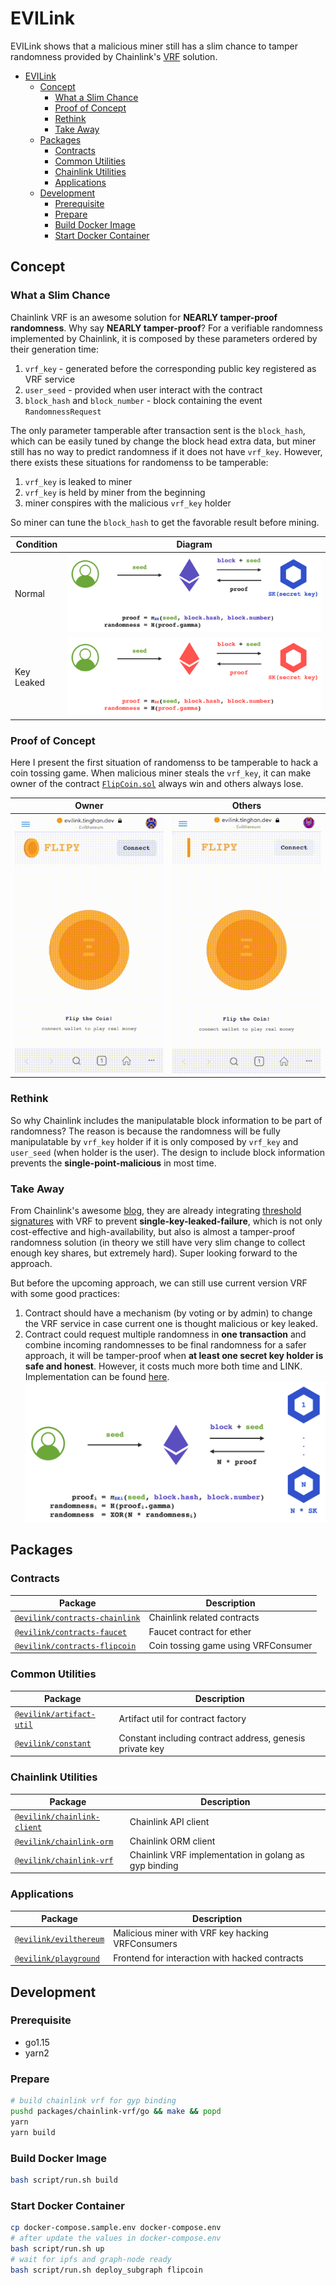 # EVILink

EVILink shows that a malicious miner still has a slim chance to tamper randomness provided by Chainlink's [VRF](https://blog.chain.link/verifiable-random-functions-vrf-random-number-generation-rng-feature) solution.

- [EVILink](#evilink)
  - [Concept](#concept)
    - [What a Slim Chance](#what-a-slim-chance)
    - [Proof of Concept](#proof-of-concept)
    - [Rethink](#rethink)
    - [Take Away](#take-away)
  - [Packages](#packages)
    - [Contracts](#contracts)
    - [Common Utilities](#common-utilities)
    - [Chainlink Utilities](#chainlink-utilities)
    - [Applications](#applications)
  - [Development](#development)
    - [Prerequisite](#prerequisite)
    - [Prepare](#prepare)
    - [Build Docker Image](#build-docker-image)
    - [Start Docker Container](#start-docker-container)

## Concept

### What a Slim Chance

Chainlink VRF is an awesome solution for **NEARLY tamper-proof randomness**. Why say **NEARLY tamper-proof**? For a verifiable randomness implemented by Chainlink, it is composed by these parameters ordered by their generation time:

1. `vrf_key` - generated before the corresponding public key registered as VRF service
2. `user_seed` - provided when user interact with the contract
3. `block_hash` and `block_number` - block containing the event `RandomnessRequest`

The only parameter tamperable after transaction sent is the `block_hash`, which can be easily tuned by change the block head extra data, but miner still has no way to predict randomness if it does not have `vrf_key`. However, there exists these situations for randomenss to be tamperable:

1. `vrf_key` is leaked to miner
2. `vrf_key` is held by miner from the beginning
3. miner conspires with the malicious `vrf_key` holder

So miner can tune the `block_hash` to get the favorable result before mining.

| Condition  | Diagram                                           |
| ---------- | ------------------------------------------------- |
| Normal     | ![VRF Tamper Proof](./asset/vrf-tamper-proof.png) |
| Key Leaked | ![VRF Tamperable](./asset/vrf-tamperable.png)     |

### Proof of Concept

Here I present the first situation of randomenss to be tamperable to hack a coin tossing game. When malicious miner steals the `vrf_key`, it can make owner of the contract [`FlipCoin.sol`](./contracts/flipcoin/contract/FlipCoin.sol) always win and others always lose.

| Owner                                | Others                                 |
| ------------------------------------ | -------------------------------------- |
| ![owner](./asset/flipcoin-owner.gif) | ![others](./asset/flipcoin-others.gif) |

### Rethink

So why Chainlink includes the manipulatable block information to be part of randomness? The reason is because the randomness will be fully manipulatable by `vrf_key` holder if it is only composed by `vrf_key` and `user_seed` (when holder is the user). The design to include block information prevents the **single-point-malicious** in most time.

### Take Away

From Chainlink's awesome [blog](https://blog.chain.link/verifiable-random-functions-vrf-random-number-generation-rng-feature/#the-planned-evolution-of-chainlink-vrf), they are already integrating [threshold signatures](https://blog.chain.link/threshold-signatures-in-chainlink) with VRF to prevent **single-key-leaked-failure**, which is not only cost-effective and high-availability, but also is almost a tamper-proof randomness solution (in theory we still have very slim change to collect enough key shares, but extremely hard). Super looking forward to the approach.

But before the upcoming approach, we can still use current version VRF with some good practices:

1. Contract should have a mechanism (by voting or by admin) to change the VRF service in case current one is thought malicious or key leaked.
2. Contract could request multiple randomness in **one transaction** and combine incoming randomnesses to be final randomness for a safer approach, it will be tamper-proof when **at least one secret key holder is safe and honest**. However, it costs much more both time and LINK. Implementation can be found [here](/contracts/chainlink/contract-0.6/ThresholdVRFConsumer.sol).
  ![Threshold VRF](./asset/threshold-vrf.png)

## Packages

### Contracts

| Package                                                        | Description                         |
| -------------------------------------------------------------- | ----------------------------------- |
| [`@evilink/contracts-chainlink`](contracts/chainlink)         | Chainlink related contracts         |
| [`@evilink/contracts-faucet`](contracts/faucet)               | Faucet contract for ether           |
| [`@evilink/contracts-flipcoin`](contracts/flipcoin)           | Coin tossing game using VRFConsumer |

### Common Utilities

| Package                                             | Description                                              |
| --------------------------------------------------- | -------------------------------------------------------- |
| [`@evilink/artifact-util`](packages/artifact-util) | Artifact util for contract factory                       |
| [`@evilink/constant`](packages/constant)           | Constant including contract address, genesis private key |

### Chainlink Utilities

| Package                                                   | Description                                           |
| --------------------------------------------------------- | ----------------------------------------------------- |
| [`@evilink/chainlink-client`](packages/chainlink-client) | Chainlink API client                                  |
| [`@evilink/chainlink-orm`](packages/chainlink-orm)       | Chainlink ORM client                                  |
| [`@evilink/chainlink-vrf`](packages/chainlink-vrf)       | Chainlink VRF implementation in golang as gyp binding |

### Applications

| Package                                         | Description                                               |
| ----------------------------------------------- | --------------------------------------------------------- |
| [`@evilink/evilthereum`](packages/evilthereum) | Malicious miner with VRF key hacking VRFConsumers         |
| [`@evilink/playground`](packages/playground)   | Frontend for interaction with hacked contracts            |

## Development

### Prerequisite

- go1.15
- yarn2

### Prepare

```bash
# build chainlink vrf for gyp binding
pushd packages/chainlink-vrf/go && make && popd
yarn
yarn build
```

### Build Docker Image

```bash
bash script/run.sh build
```

### Start Docker Container

```bash
cp docker-compose.sample.env docker-compose.env
# after update the values in docker-compose.env
bash script/run.sh up
# wait for ipfs and graph-node ready
bash script/run.sh deploy_subgraph flipcoin
```
